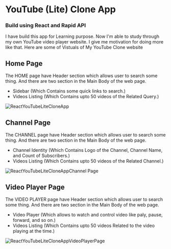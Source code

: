 # YouTube (Lite) Clone App 
### Build using React and Rapid API
I have build this app for Learning purpose. Now I'm able to study through my own YouTube video player website. I give me motivation for doing more like that.
Here are some of Vistuals of My YouTube Clone website

## Home Page
The HOME page have Header section which allows user to search some thing. And there are two section in the Main Body of the web page.
- Sidebar (Which Contains some quick links to search.)
- Videos Listing (Which Contains upto 50 videos of the Related Query.)

![ReactYouTubeLiteCloneApp](https://user-images.githubusercontent.com/52331296/206261485-33616e0f-f4f1-4d8d-9774-e0b7aa36366a.png)

## Channel Page
The CHANNEL page have Header section which allows user to search some thing. And there are two section in the Main Body of the web page.
- Channel Identity (Which Contains Logo of the Channel, Channel Name, and Count of Subscribers.)
- Videos Listing (Which Contains upto 50 videos of the Related Channel.)

![ReactYouTubeLiteCloneAppChannel Page](https://user-images.githubusercontent.com/52331296/206261321-0e608f59-cbaf-4ba6-b907-33cadc242483.png)

## Video Player Page
The VIDEO PLAYER page have Header section which allows user to search some thing. And there are two section in the Main Body of the web page.
- Video Player (Which allows to watch and control video like paly, pause, forward, and so on.)
- Videos Listing (Which Contains upto 50 videos Related to the video playing at the time.)

![ReactYouTubeLiteCloneAppVideoPlayerPage](https://user-images.githubusercontent.com/52331296/206262137-f83cf118-5fce-4c05-93de-9e2f31c80a28.png)
